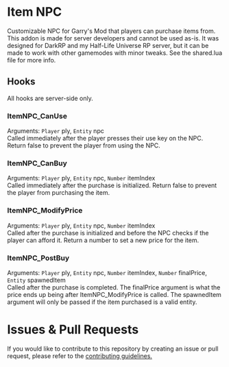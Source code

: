 # Item NPC
 Customizable NPC for Garry's Mod that players can purchase items from. This addon is made for server developers and cannot be used as-is. It was designed for DarkRP and my Half-Life Universe RP server, but it can be made to work with other gamemodes with minor tweaks. See the shared.lua file for more info.

## Hooks
All hooks are server-side only.

### ItemNPC_CanUse
Arguments: `Player` ply, `Entity` npc  
Called immediately after the player presses their use key on the NPC. Return false to prevent the player from using the NPC.

### ItemNPC_CanBuy
Arguments: `Player` ply, `Entity` npc, `Number` itemIndex  
Called immediately after the purchase is initialized. Return false to prevent the player from purchasing the item.

### ItemNPC_ModifyPrice
Arguments: `Player` ply, `Entity` npc, `Number` itemIndex  
Called after the purchase is initialized and before the NPC checks if the player can afford it. Return a number to set a new price for the item.

### ItemNPC_PostBuy
Arguments: `Player` ply, `Entity` npc, `Number` itemIndex, `Number` finalPrice, `Entity` spawnedItem  
Called after the purchase is completed. The finalPrice argument is what the price ends up being after ItemNPC_ModifyPrice is called. The spawnedItem argument will only be passed if the item purchased is a valid entity.

# Issues & Pull Requests
 If you would like to contribute to this repository by creating an issue or pull request, please refer to the [contributing guidelines.](https://lambdagaming.github.io/contributing.html)
